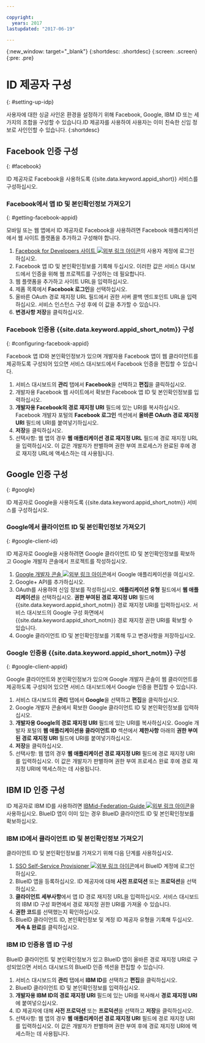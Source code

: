 ```yaml
---

copyright:
  years: 2017
lastupdated: "2017-06-19"

---
```


{:new_window: target="_blank"}
{:shortdesc: .shortdesc}
{:screen: .screen}
{:pre: .pre}

# ID 제공자 구성
{: #setting-up-idp}

사용자에 대한 싱글 사인온 환경을 설정하기 위해 Facebook, Google, IBM ID 또는 세 가지의 조합을 구성할 수 있습니다.ID 제공자를 사용하여 사용자는 이미 친숙한 신임 정보로 사인인할 수 있습니다.
{:shortdesc}


## Facebook 인증 구성
{: #facebook}

ID 제공자로 Facebook을 사용하도록 {{site.data.keyword.appid_short}} 서비스를 구성하십시오. 


### Facebook에서 앱 ID 및 본인확인정보 가져오기
{: #getting-facebook-appid}

모바일 또는 웹 앱에서 ID 제공자로 Facebook을 사용하려면 Facebook 애플리케이션에서 웹 사이트 플랫폼을 추가하고 구성해야 합니다. 

1. <a href="https://developers.facebook.com/docs/apps/register" target="_blank">Facebook for Developers 사이트 <img src="../../icons/launch-glyph.svg" alt="외부 링크 아이콘"></a>의 사용자 계정에 로그인하십시오. 
2. Facebook 앱 ID 및 본인확인정보를 기록해 두십시오. 이러한 값은 서비스 대시보드에서 인증을 위해 웹 프로젝트를 구성하는 데 필요합니다. 
3. 웹 플랫폼을 추가하고 사이트 URL을 입력하십시오.
4. 제품 목록에서 **Facebook 로그인**을 선택하십시오.
5. 올바른 OAuth 경로 재지정 URL 필드에서 권한 서버 콜백 엔드포인트 URL을 입력하십시오. 서비스 인스턴스 구성 후에 이 값을 추가할 수 있습니다.
6. **변경사항 저장**을 클릭하십시오.

### Facebook 인증용 {{site.data.keyword.appid_short_notm}} 구성
{: #configuring-facebook-appid}

Facebook 앱 ID와 본인확인정보가 있으며 개발자용 Facebook 앱이 웹 클라이언트를 제공하도록 구성되어 있으면 서비스 대시보드에서 Facebook 인증을 편집할 수 있습니다. 

1. 서비스 대시보드의 **관리** 탭에서 **Facebook**을 선택하고 **편집**을 클릭하십시오. 
2. 개발자용 Facebook 웹 사이트에서 확보한 Facebook 앱 ID 및 본인확인정보를 입력하십시오. 
3. **개발자용 Facebook의 경로 재지정 URI** 필드에 있는 URI를 복사하십시오. Facebook 개발자 포털의 **Facebook 로그인** 섹션에서 **올바른 OAuth 경로 재지정 URI** 필드에 URI를 붙여넣기하십시오. 
4. **저장**을 클릭하십시오.
5. 선택사항: 웹 앱의 경우 **웹 애플리케이션 경로 재지정 URL** 필드에 경로 재지정 URL을 입력하십시오. 이 값은 개발자가 판별하며 권한 부여 프로세스가 완료된 후에 경로 재지정 URL에 액세스하는 데 사용됩니다. 


## Google 인증 구성
{: #google}

ID 제공자로 Google을 사용하도록 {{site.data.keyword.appid_short_notm}} 서비스를 구성하십시오. 


### Google에서 클라이언트 ID 및 본인확인정보 가져오기
{: #google-client-id}

ID 제공자로 Google을 사용하려면 Google 클라이언트 ID 및 본인확인정보를 확보하고 Google 개발자 콘솔에서 프로젝트를 작성하십시오. 

1. <a href="https://console.developers.google.com/apis/library" target="_blank">Google 개발자 콘솔 <img src="../../icons/launch-glyph.svg" alt="외부 링크 아이콘"></a>에서 Google 애플리케이션을 여십시오. 
2. Google+ API를 추가하십시오.
3. OAuth를 사용하여 신임 정보를 작성하십시오. **애플리케이션 유형** 필드에서 **웹 애플리케이션**을 선택하십시오. **권한 부여된 경로 재지정 URI** 필드에 {{site.data.keyword.appid_short_notm}} 경로 재지정 URI를 입력하십시오. 서비스 대시보드의 Google 구성 화면에서 {{site.data.keyword.appid_short_notm}} 경로 재지정 권한 URI를 확보할 수 있습니다. 
4. Google 클라이언트 ID 및 본인확인정보를 기록해 두고 변경사항을 저장하십시오.



### Google 인증용 {{site.data.keyword.appid_short_notm}} 구성
{: #google-client-appid}

Google 클라이언트와 본인확인정보가 있으며 Google 개발자 콘솔이 웹 클라이언트를 제공하도록 구성되어 있으면 서비스 대시보드에서 Google 인증을 편집할 수 있습니다. 

1. 서비스 대시보드의 **관리** 탭에서 **Google**을 선택하고 **편집**을 클릭하십시오. 
3. Google 개발자 콘솔에서 확보한 Google 클라이언트 ID 및 본인확인정보를 입력하십시오.
4. **개발자용 Google의 경로 재지정 URI** 필드에 있는 URI를 복사하십시오. Google 개발자 포털의 **웹 애플리케이션용 클라이언트 ID** 섹션에서 **제한사항** 아래의 **권한 부여된 경로 재지정 URI** 필드에 URI를 붙여넣기하십시오. 
5. **저장**을 클릭하십시오.
6. 선택사항: 웹 앱의 경우 **웹 애플리케이션 경로 재지정 URI** 필드에 경로 재지정 URI를 입력하십시오. 이 값은 개발자가 판별하며 권한 부여 프로세스 완료 후에 경로 재지정 URI에 액세스하는 데 사용됩니다. 


## IBM ID 인증 구성

ID 제공자로 IBM ID를 사용하려면 <a href="https://ibm.ent.box.com/notes/78040808400?v=IBMid-Federation-Guide" target="_blank">IBMid-Federation-Guide <img src="../../icons/launch-glyph.svg" alt="외부 링크 아이콘"></a>을 사용하십시오. BlueID 앱이 이미 있는 경우 BlueID 클라이언트 ID 및 본인확인정보를 확보하십시오.


### IBM ID에서 클라이언트 ID 및 본인확인정보 가져오기

클라이언트 ID 및 본인확인정보를 가져오기 위해 다음 단계를 사용하십시오. 

1. <a href="https://w3.innovate.ibm.com/tools/sso/home.html" target="_blank">SSO Self-Service Provisioner <img src="../../icons/launch-glyph.svg" alt="외부 링크 아이콘"></a>에서 BlueID 계정에 로그인하십시오.
2. BlueID 앱을 등록하십시오. ID 제공자에 대해 **사전 프로덕션** 또는 **프로덕션**을 선택하십시오. 
3. **클라이언트 세부사항**에서 앱 ID 경로 재지정 URL을 입력하십시오. 서비스 대시보드의 IBM ID 구성 화면에서 경로 재지정 권한 URI를 가져올 수 있습니다. 
4. **권한 코드**를 선택했는지 확인하십시오.
5. BlueID 클라이언트 ID, 본인확인정보 및 계정 ID 제공자 유형을 기록해 두십시오. **계속 & 완료**를 클릭하십시오.

### IBM ID 인증용 앱 ID 구성

BlueID 클라이언트 및 본인확인정보가 있고 BlueID 앱이 올바른 경로 재지정 URI로 구성되었으면 서비스 대시보드의 BlueID 인증 섹션을 편집할 수 있습니다. 

1. 서비스 대시보드의 **관리** 탭에서 **IBM ID**를 선택하고 **편집**을 클릭하십시오. 
2. BlueID 클라이언트 ID 및 본인확인정보를 입력하십시오.
3. **개발자용 IBM ID의 경로 재지정 URI** 필드에 있는 URI를 복사해서 **경로 재지정 URI**에 붙여넣으십시오. 
4. ID 제공자에 대해 **사전 프로덕션** 또는 **프로덕션**을 선택하고 **저장**을 클릭하십시오. 
5. 선택사항: 웹 앱의 경우 **웹 애플리케이션 경로 재지정 URI** 필드에 경로 재지정 URI를 입력하십시오. 이 값은 개발자가 판별하며 권한 부여 후에 경로 재지정 URI에 액세스하는 데 사용됩니다. 
